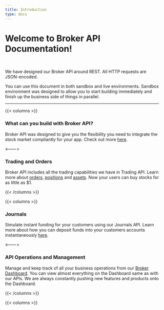```yaml
---
title: Introduction
type: docs
---
```


# Welcome to Broker API Documentation!

&nbsp;

We have designed our Broker API around REST. All HTTP requests are JSON-encoded.

You can use this document in both sandbox and live environments.
Sandbox environment was designed to allow you to start building immediately and finish up the business side of things in parallel.

---

{{< columns >}}

### **What can you build with Broker API?**

Broker API was designed to give you the flexibility you need to integrate the stock market compliantly for your app. Check out more [here](/docs/use-cases).

<--->

### **Trading and Orders**

Broker API includes all the trading capabilities we have in Trading API. Learn more about [orders](/docs/api-reference/trading/orders), [positions](/docs/api-reference/trading/positions) and [assets](<(/docs/api-reference/assets)>). Now your users can buy stocks for as little as $1.

{{< /columns >}}

{{< columns >}}

### **Journals**

Simulate instant funding for your customers using our Journals API. Learn more about how you can deposit funds into your customers accounts instantaneously [here](/docs/api-references/journals).

<--->

### **API Operations and Management**

Manage and keep track of all your business operations from our [Broker Dashboard](https://broker-app.alpaca.markets/sign-up). You can view almost everything on the Dashboard same as with our APIs. We are always constantly pushing new features and products onto the Dashboard.

{{< /columns >}}

{{< columns >}}

&nbsp;
